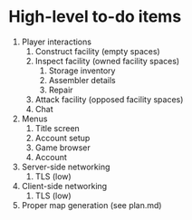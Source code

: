 # High-level to-do items

1. Player interactions
	1. Construct facility (empty spaces)
	1. Inspect facility (owned facility spaces)
		1. Storage inventory
		1. Assembler details
		1. Repair
	1. Attack facility (opposed facility spaces)
	1. Chat
1. Menus
   1. Title screen
   1. Account setup
   1. Game browser
   1. Account
1. Server-side networking
    1. TLS (low)
1. Client-side networking
    1. TLS (low)
1. Proper map generation (see plan.md)
